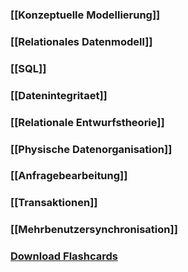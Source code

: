 ### [[Konzeptuelle Modellierung]]
### [[Relationales Datenmodell]]
### [[SQL]]
### [[Datenintegritaet]]
### [[Relationale Entwurfstheorie]]
### [[Physische Datenorganisation]]
### [[Anfragebearbeitung]]
### [[Transaktionen]]
### [[Mehrbenutzersynchronisation]]
### <a href ="./GDB.apkg" download>Download Flashcards</a>